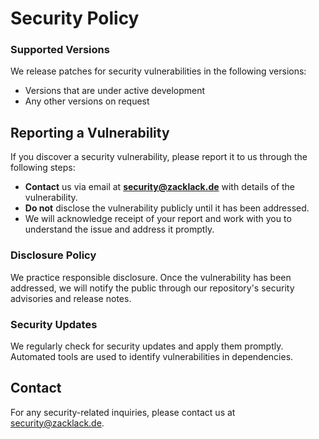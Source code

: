 # Security Policy

### Supported Versions
We release patches for security vulnerabilities in the following versions:

- Versions that are under active development
- Any other versions on request

## Reporting a Vulnerability

If you discover a security vulnerability, please report it to us through the following steps:
- **Contact** us via email at **security@zacklack.de** with details of the vulnerability.
- **Do not** disclose the vulnerability publicly until it has been addressed.
- We will acknowledge receipt of your report and work with you to understand the issue and address it promptly.

### Disclosure Policy
We practice responsible disclosure. Once the vulnerability has been addressed, we will notify the public through our repository's security advisories and release notes.

### Security Updates
We regularly check for security updates and apply them promptly. Automated tools are used to identify vulnerabilities in dependencies.

## Contact
For any security-related inquiries, please contact us at security@zacklack.de.

